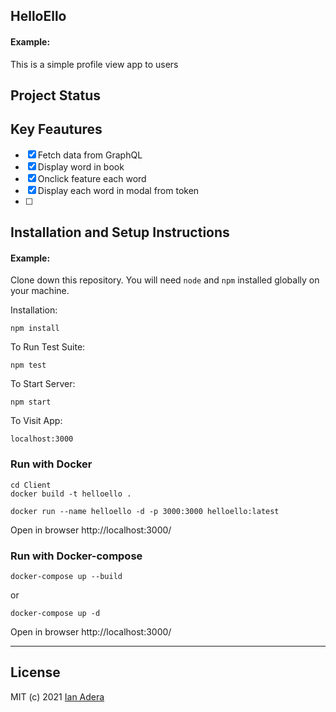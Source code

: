 ## HelloEllo

#### Example:

This is a simple profile view app to users

## Project Status

## Key Feautures

- [x] Fetch data from GraphQL
- [x] Display word in book
- [x] Onclick feature each word
- [x] Display each word in modal from token
- [ ]

## Installation and Setup Instructions

#### Example:

Clone down this repository. You will need `node` and `npm` installed globally on your machine.

Installation:

`npm install`

To Run Test Suite:

`npm test`

To Start Server:

`npm start`

To Visit App:

`localhost:3000`

### Run with Docker

```console
cd Client
docker build -t helloello .

docker run --name helloello -d -p 3000:3000 helloello:latest
```

Open in browser
http://localhost:3000/

### Run with Docker-compose

```console
docker-compose up --build
```

or

```console
docker-compose up -d
```

Open in browser
http://localhost:3000/

---

## License

MIT (c) 2021 [Ian Adera](https://github.com/ianodad)
